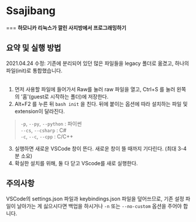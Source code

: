 # Ssajibang
===
**하모니카 리눅스가 깔린 사지방에서 프로그래밍하기**

요약 및 실행 방법
---
2021.04.24 수정: 기존에 분리되어 있던 많은 파일들을 legacy 폴더로 옮겼고, 하나의 파일(init)로 통합했습니다.
<br><br>
1. 먼저 사용할 파일에 들어가서 Raw를 눌러 raw 파일을 열고, Ctrl+S 를 눌러 왼쪽의 '홈'(guest로 시작하는 폴더)에 저장한다.
2. Alt+F2 를 누른 뒤 `bash init` 을 친다. 뒤에 붙이는 옵션에 따라 설치하는 파일 및 extension이 달라진다.<br>
> `-p`, `--py`, `--python` : 파이썬<br>
> `--cs`, `--csharp` : C#<br>
> `-c`, `--c`, `--cpp` : C/C++<br>
3. 실행하면 새로운 VSCode 창이 뜬다. 새로운 창이 뜰 때까지 기다린다. (최대 3-4분 소요)
4. 확실한 설치를 위해, 둘 다 닫고 VScode를 새로 실행한다.

주의사항
---
VSCode의 settings.json 파일과 keybindings.json 파일을 덮어쓰므로, 기존 설정 파일이 날아가는 게 싫으시다면 백업을 하시거나 `-n` 또는 `--no-custom` 옵션을 주어야 합니다.
